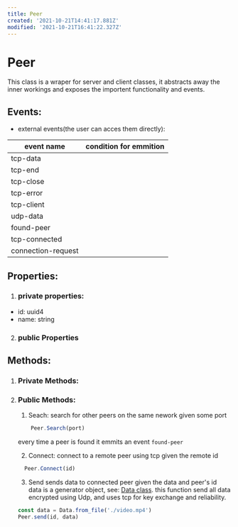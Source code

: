 ```yaml
---
title: Peer
created: '2021-10-21T14:41:17.881Z'
modified: '2021-10-21T16:41:22.327Z'
---
```


# Peer
  This class is a wraper for server and client classes, it abstracts away the inner workings and exposes the importent functionality and events.

  ## Events: 
- external events(the user can acces them directly):

| event name             | condition for emmition   |
|------------------------|--------------------------|
| tcp-data               |                          |
| tcp-end                |                          |
| tcp-close              |                          |
| tcp-error              |                          |
| tcp-client             |                          |
| udp-data               |                          |
| found-peer             |                          |
| tcp-connected          |                          |
| connection-request     |                          |
  

## Properties: 
1. ### private properties:
  - id: uuid4
  - name: string
2. ### public Properties

## Methods:

1. ### Private Methods:

2. ### Public Methods:
    1. Seach:
      search for other peers on the same nework given some port
      ```javascript
          Peer.Search(port)
      ```           
      every time a peer is found it emmits an event ```found-peer```

    2. Connect:
      connect to a remote peer using tcp given the remote id
      ```javascript
        Peer.Connect(id)
      ```
    
    3. Send
      sends data to connected peer given the data and peer's id
      data is a generator object, see: [Data class](./Data.md).
      this function send all data encrypted using Udp, and uses tcp for key exchange and reliability.
      ```javascript
      const data = Data.from_file('./video.mp4')
      Peer.send(id, data)
      ```

